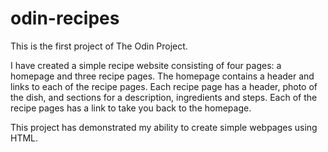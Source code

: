# odin-recipes

This is the first project of The Odin Project.

I have created a simple recipe website consisting of four pages: a homepage and three recipe pages.
The homepage contains a header and links to each of the recipe pages.
Each recipe page has a header, photo of the dish, and sections for a description, ingredients and steps.
Each of the recipe pages has a link to take you back to the homepage.

This project has demonstrated my ability to create simple webpages using HTML.